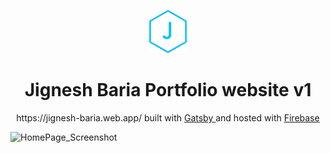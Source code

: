 <p align="center">
  <a href="https://jignesh-baria.web.app/">
    <img alt="logo" src="https://github.com/Jignesh220/portfolio/blob/master/src/images/Jignesh_logo.png" width="60" />
  </a>
</p>
<h1 align="center">
  Jignesh Baria Portfolio website v1
</h1>

<p align="center">https://jignesh-baria.web.app/ built with 
<a href="https://www.gatsbyjs.com/docs">
Gatsby
</a>
and hosted with 
<a href="https://firebase.google.com/">Firebase</a>
</p>

<img alt="HomePage_Screenshot" src="https://firebasestorage.googleapis.com/v0/b/jignesh-baria.appspot.com/o/website_Home.png?alt=media&token=7ba8027f-3132-411c-ad7f-643ef6af80e4" max-width="100%" />
